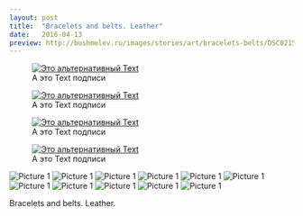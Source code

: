 ```yaml
---
layout: post
title:  "Bracelets and belts. Leather"
date:   2016-04-13
preview: http://bushmelev.ru/images/stories/art/bracelets-belts/DSC02155.jpg
---
```


<figure>
    <a href="http://bushmelev.ru/images/stories/art/bracelets-belts/DSC02135.jpg"><img alt="Это альтернативный Text" title="Это всплывающий Text" src="http://bushmelev.ru/images/stories/art/bracelets-belts/DSC02135.jpg"></a>
    <figcaption>А это Text подписи</figcaption>
</figure>

<figure>
    <a href="http://bushmelev.ru/images/stories/art/bracelets-belts/DSC02136.jpg"><img alt="Это альтернативный Text" title="Это всплывающий Text" src="http://bushmelev.ru/images/stories/art/bracelets-belts/DSC02136.jpg"></a>
    <figcaption>А это Text подписи</figcaption>
</figure>

<figure>
    <a href="http://bushmelev.ru/images/stories/art/bracelets-belts/DSC02137.jpg"><img alt="Это альтернативный Text" title="Это всплывающий Text" src="http://bushmelev.ru/images/stories/art/bracelets-belts/DSC02137.jpg"></a>
    <figcaption>А это Text подписи</figcaption>
</figure>

<figure>
    <a href="http://bushmelev.ru/images/stories/art/bracelets-belts/DSC02131.jpg"><img alt="Это альтернативный Text" title="Это всплывающий Text" src="http://bushmelev.ru/images/stories/art/bracelets-belts/DSC02135.jpg"></a>
    <figcaption>А это Text подписи</figcaption>
</figure>



![Picture 1](http://bushmelev.ru/images/stories/art/bracelets-belts/DSC02140.jpg)
![Picture 1](http://bushmelev.ru/images/stories/art/bracelets-belts/DSC02141.jpg)
![Picture 1](http://bushmelev.ru/images/stories/art/bracelets-belts/DSC02144.jpg)
![Picture 1](http://bushmelev.ru/images/stories/art/bracelets-belts/DSC02146.jpg)
![Picture 1](http://bushmelev.ru/images/stories/art/bracelets-belts/DSC02149.jpg)
![Picture 1](http://bushmelev.ru/images/stories/art/bracelets-belts/DSC02150.jpg)
![Picture 1](http://bushmelev.ru/images/stories/art/bracelets-belts/DSC02151.jpg)
![Picture 1](http://bushmelev.ru/images/stories/art/bracelets-belts/DSC02152.jpg)
![Picture 1](http://bushmelev.ru/images/stories/art/bracelets-belts/DSC02153.jpg)
![Picture 1](http://bushmelev.ru/images/stories/art/bracelets-belts/DSC02155.jpg)
![Picture 1](http://bushmelev.ru/images/stories/art/bracelets-belts/DSC02157.jpg)

Bracelets and belts. Leather.
